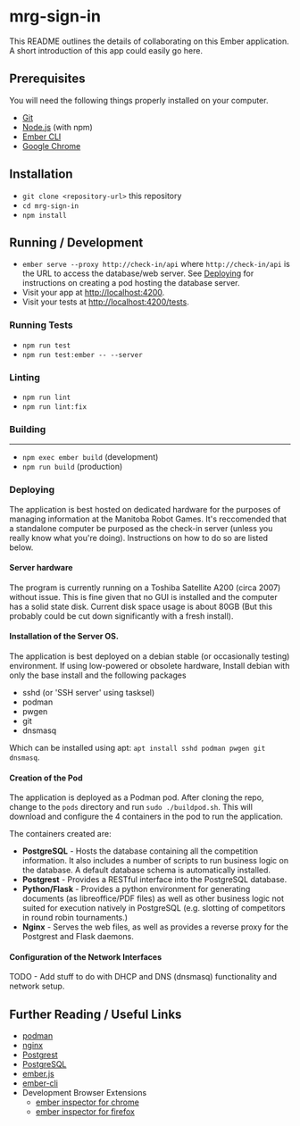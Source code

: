 # mrg-sign-in

This README outlines the details of collaborating on this Ember application.
A short introduction of this app could easily go here.

## Prerequisites

You will need the following things properly installed on your computer.

- [Git](https://git-scm.com/)
- [Node.js](https://nodejs.org/) (with npm)
- [Ember CLI](https://cli.emberjs.com/release/)
- [Google Chrome](https://google.com/chrome/)

## Installation

- `git clone <repository-url>` this repository
- `cd mrg-sign-in`
- `npm install`

## Running / Development

- `ember serve --proxy http://check-in/api` where `http://check-in/api` is the URL to access the database/web server. See [Deploying](#Deploying) for instructions on creating a pod hosting the database server.
- Visit your app at [http://localhost:4200](http://localhost:4200).
- Visit your tests at [http://localhost:4200/tests](http://localhost:4200/tests).

### Running Tests

- `npm run test`
- `npm run test:ember -- --server`

### Linting

- `npm run lint`
- `npm run lint:fix`

### Building
****
- `npm exec ember build` (development)
- `npm run build` (production)

### Deploying

The application is best hosted on dedicated hardware for the purposes of managing information at the Manitoba Robot Games. It's reccomended that a standalone computer be purposed as the check-in server (unless you really know what you're doing). Instructions on how to do so are listed below.

#### Server hardware
The program is currently running on a Toshiba Satellite A200 (circa 2007) without issue. This is fine given that no GUI is installed and the computer has a solid state disk. Current disk space usage is about 80GB (But this probably could be cut down significantly with a fresh install).

#### Installation of the Server OS.
The application is best deployed on a debian stable (or occasionally testing) environment. If using low-powered or obsolete hardware, Install debian with only the base install and the following packages
  - sshd (or 'SSH server' using tasksel)
  - podman
  - pwgen
  - git
  - dnsmasq

Which can be installed using apt: `apt install sshd podman pwgen git dnsmasq`.

#### Creation of the Pod
The application is deployed as a Podman pod. After cloning the repo, change to the `pods` directory and run `sudo ./buildpod.sh`. This will download and configure the 4 containers in the pod to run the application.

The containers created are:
* **PostgreSQL** - Hosts the database containing all the competition information. It also includes a number of scripts to run business logic on the database. A default database schema is automatically installed.
* **Postgrest** - Provides a RESTful interface into the PostgreSQL database.
* **Python/Flask** - Provides a python environment for generating documents (as libreoffice/PDF files) as well as other business logic not suited for execution natively in PostgreSQL (e.g. slotting of competitors in round robin tournaments.)
* **Nginx** - Serves the web files, as well as provides a reverse proxy for the Postgrest and Flask daemons.

#### Configuration of the Network Interfaces
TODO - Add stuff to do with DHCP and DNS (dnsmasq) functionality and network setup.

## Further Reading / Useful Links

- [podman](https://podman.io/)
- [nginx](https://nginx.org/en/)
- [Postgrest](https://postgrest.org)
- [PostgreSQL](https://www.postgresql.org/)
- [ember.js](https://emberjs.com/)
- [ember-cli](https://cli.emberjs.com/release/)
- Development Browser Extensions
  - [ember inspector for chrome](https://chrome.google.com/webstore/detail/ember-inspector/bmdblncegkenkacieihfhpjfppoconhi)
  - [ember inspector for firefox](https://addons.mozilla.org/en-US/firefox/addon/ember-inspector/)

